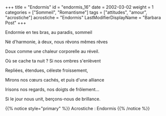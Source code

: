 +++
title = "Endormis"
id = "endormis_16"
date = 2002-03-02
weight = 1
categories = ["Sommeil", "Romantisme"]
tags = ["attitudes", "amour", "acrostiche"]
acrostiche = "Endormis"
LastModifierDisplayName = "Barbara Post"
+++

Endormie en tes bras, au paradis, sommeil

Né d'harmonie, à deux, nous rêvons mêmes rêves

Doux comme une chaleur corporelle au réveil.

Où se cache ta nuit ? Si nos ombres s'enlèvent

Repliées, étendues, céleste froissement,

Mirons nos cœurs cachés, et puis d'une alliance

Irisons nos regards, nos doigts de frôlement…

Si le jour nous unit, berçons-nous de brillance.

{{% notice style="primary" %}}
Acrostiche : Endormis
{{% /notice %}}
